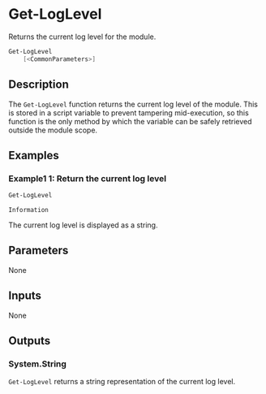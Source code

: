 # Get-LogLevel
Returns the current log level for the module.

```powershell
Get-LogLevel
    [<CommonParameters>]
```

## Description
The `Get-LogLevel` function returns the current log level of the module. This is stored in a script variable to prevent tampering mid-execution, so this function is the only method by which the variable can be safely retrieved outside the module scope.

## Examples

### Example1 1: Return the current log level

```powershell
Get-LogLevel
```

```Output
Information
```

The current log level is displayed as a string.

## Parameters

None

## Inputs

None

## Outputs

### System.String

`Get-LogLevel` returns a string representation of the current log level.